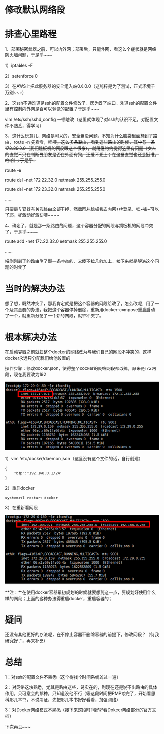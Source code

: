 # 修改默认网络段

# **排查心里路程**

1、部署秘密武器之前，可以内外网；部署后，只能外网，看这么个症状就是网络防火墙问题，于是乎~~~

   1）iptables -F

   2）setenforce 0

   3）在AWS上把此服务器的安全组入站0.0.0.0（这纯粹是为了测试，正式环境千万别~~~）

 

2、这ssh不通难道是ssh的配置文件修改了，因为改了端口，难道ssh的配置文件里有控制内外网是否可以登录的配置？于是乎~~~

   vim /etc/ssh/sshd_config  一顿瞎改（这里就体现了对ssh的认识不足，对配置文件不熟悉，得学习）

 

3、这什么玩意儿，网络是可以的，安全组没问题，不知为什么脑袋里面想到了路由，route -n 先看看，哇~~噢，这么多条路由，看到这些路由的时候，其中有一条172.29.0.0（我们跳板机的网段跟这个很像），就隐隐约约觉得这里有问题（女人的直觉不只在判断男朋友是否在外面有狗，还爱不爱上；在这里直觉也还是挺准，哈哈）；于是乎~~~

   route -n

   route del -net 172.22.32.0 netmask 255.255.255.0

   route del -net 172.23.32.0 netmask 255.255.255.0

   ......

   只要是与容器有关的路由全部干掉，然后再从跳板机去内网ssh登录，哇~~~哇~~~可以了耶，好激动好激动噢~~~~

 

4、确定了，就是那一条路由的问题，这个容器分配的网段与跳板机的网段冲突了，于是乎~~~~

   route add -net 172.22.32.0 netmask 255.255.255.0

   ......

   把刚刚删了的路由除了那一条冲突的，又傻不拉几的加上，接下来就是解决这个问题的时候了

 

 

# **当时的解决办法**

想了想，既然冲突了，那我肯定就是把这个容器的网段给改了，怎么改呢，用了一个及其愚蠢的办法，我把这个容器停掉删除，重新用docker-compose重启启动了一个，就重新分配了一个新的网段，就不冲突了。

 

# **根本解决办法**

在启动容器之前就把整个docker的网络改为与我们自己的网段不冲突的，这样docker永远只分配我们给他设置的

 

操作步骤：修改docker.json，使得整个docker的网络网段都改掉，原来是172网段，现在我要改为192

![img](../../static/img/746846-20190312103234474-339528879.png)

 

1）vim /etc/docker/daemon.json（这里没有这个文件的话，自行创建）

```
{
    "bip":"192.168.0.1/24"
}
```

 

2）重启docker 

```
systemctl restart docker
```

 

 

3）在重新看网段 

![img](../../static/img/746846-20190312103235183-2007626554.png)

 

**注：**在使用docker容器最初规划的时候就要想到这一点，要规划好使用什么样的网段；上面的这种办法得重启docker，重启容器的；

 

# **疑问**

还没有其他更好的办法呢，在不停止容器不删除容器的前提下，修改网段？（待我研究好了，再来补充）

 

# **总结**

1：对ssh的配置文件不熟悉（这个得找个时间系统的过一遍）

2：对网络这块熟悉，尤其是路由这些，说实在的，到现在还是说不出路由的具体作用，只可意会的那种，只知道没他不行（等这段时间把PMP考完了，开始看思科那几本书，不说考证，先把那几本书好好看看，加强网络）

3：对Docker网络模式不熟悉（接下来这段时间好好看Dokcer网络部分的官方文档）

 

下次再见~~~

 